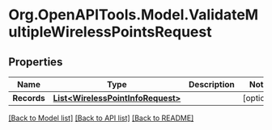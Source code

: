 
# Org.OpenAPITools.Model.ValidateMultipleWirelessPointsRequest

## Properties

Name | Type | Description | Notes
------------ | ------------- | ------------- | -------------
**Records** | [**List&lt;WirelessPointInfoRequest&gt;**](WirelessPointInfoRequest.md) |  | [optional] 

[[Back to Model list]](../README.md#documentation-for-models)
[[Back to API list]](../README.md#documentation-for-api-endpoints)
[[Back to README]](../README.md)

